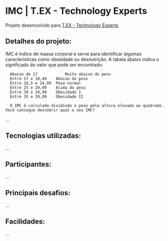 # IMC | T.EX - Technology Experts

Projeto desenvolvido para [T.EX - Technology Experts](https://www.texperts.com.br)

## Detalhes do projeto:
IMC é índice de massa corporal e serve para identificar algumas caracteristicas como obesidade ou desnutrição. A tabela abaixo indica o significado do valor que pode ser encontrado:

      Abaixo de 17            Muito abaixo do peso
      Entre 17 e 18,49    Abaixo do peso
      Entre 18,5 e 24,99  Peso normal
      Entre 25 e 29,99    Acima do peso
      Entre 30 e 34,99    Obesidade I
      Entre 35 e 39,99    Obesidade II

      O IMC é calculado dividindo o peso pela altura elevada ao quadrado. Você consegue descobrir qual o seu IMC?
...
## Tecnologias utilizadas:
...
## Participantes:
...
## Principais desafios:
...
## Facilidades:
...
